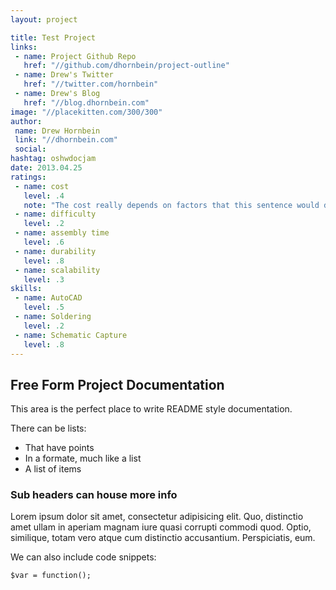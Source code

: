 ```yaml
---
layout: project

title: Test Project
links:
 - name: Project Github Repo
   href: "//github.com/dhornbein/project-outline"
 - name: Drew's Twitter
   href: "//twitter.com/hornbein"
 - name: Drew's Blog
   href: "//blog.dhornbein.com"
image: "//placekitten.com/300/300"
author:
 name: Drew Hornbein
 link: "//dhornbein.com"
 social:
hashtag: oshwdocjam
date: 2013.04.25
ratings:
 - name: cost
   level: .4
   note: "The cost really depends on factors that this sentence would describe"
 - name: difficulty
   level: .2
 - name: assembly time
   level: .6
 - name: durability
   level: .8
 - name: scalability 
   level: .3
skills:
 - name: AutoCAD
   level: .5
 - name: Soldering
   level: .2
 - name: Schematic Capture
   level: .8
---
```


## Free Form Project Documentation

This area is the perfect place to write README style documentation.

There can be lists:
* That have points
* In a formate, much like a list
* A list of items

### Sub headers can house more info

Lorem ipsum dolor sit amet, consectetur adipisicing elit. Quo, distinctio amet ullam in aperiam magnam iure quasi corrupti commodi quod. Optio, similique, totam vero atque cum distinctio accusantium. Perspiciatis, eum.

We can also include code snippets:

```
$var = function();
```